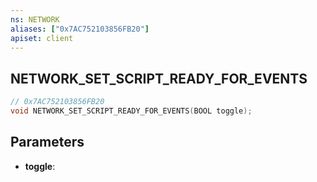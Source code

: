 ```yaml
---
ns: NETWORK
aliases: ["0x7AC752103856FB20"]
apiset: client
---
```

## NETWORK_SET_SCRIPT_READY_FOR_EVENTS

```c
// 0x7AC752103856FB20
void NETWORK_SET_SCRIPT_READY_FOR_EVENTS(BOOL toggle);
```


## Parameters
* **toggle**: